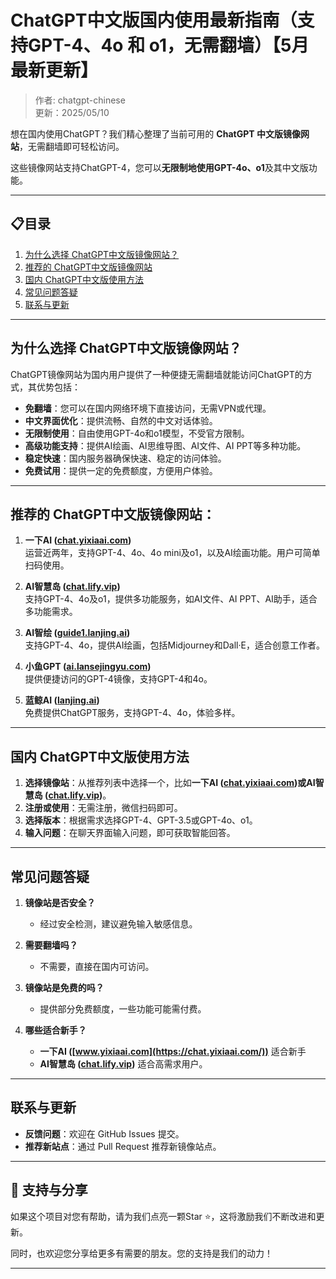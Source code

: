 # ChatGPT中文版国内使用最新指南（支持GPT-4、4o 和 o1，无需翻墙）【5月最新更新】

> 作者: chatgpt-chinese   
> 更新：2025/05/10   

想在国内使用ChatGPT？我们精心整理了当前可用的 **ChatGPT 中文版镜像网站**，无需翻墙即可轻松访问。

这些镜像网站支持ChatGPT-4，您可以**无限制地使用GPT-4o、o1**及其中文版功能。

---

## 📋目录
1. [为什么选择 ChatGPT中文版镜像网站？](#为什么选择-chatgpt中文版镜像网站)
2. [推荐的 ChatGPT中文版镜像网站](#推荐的-chatgpt中文版镜像网站)
3. [国内 ChatGPT中文版使用方法](#国内-ChatGPT中文版使用方法)
4. [常见问题答疑](#常见问题答疑)
5. [联系与更新](#联系与更新)

---

## 为什么选择 ChatGPT中文版镜像网站？

ChatGPT镜像网站为国内用户提供了一种便捷无需翻墙就能访问ChatGPT的方式，其优势包括：

- **免翻墙**：您可以在国内网络环境下直接访问，无需VPN或代理。
- **中文界面优化**：提供流畅、自然的中文对话体验。
- **无限制使用**：自由使用GPT-4o和o1模型，不受官方限制。
- **高级功能支持**：提供AI绘画、AI思维导图、AI文件、AI PPT等多种功能。
- **稳定快速**：国内服务器确保快速、稳定的访问体验。
- **免费试用**：提供一定的免费额度，方便用户体验。

---

## 推荐的 ChatGPT中文版镜像网站：

1. **一下AI ([chat.yixiaai.com](https://chat.yixiaai.com/))**  
   运营近两年，支持GPT-4、4o、4o mini及o1，以及AI绘画功能。用户可简单扫码使用。

2. **AI智慧岛 ([chat.lify.vip](https://www.yixiaai.com/))**  
   支持GPT-4、4o及o1，提供多功能服务，如AI文件、AI PPT、AI助手，适合多功能需求。

3. **AI智绘 ([guide1.lanjing.ai](https://guide1.lanjing.ai/))**  
   支持GPT-4、4o，提供AI绘画，包括Midjourney和Dall·E，适合创意工作者。

4. **小鱼GPT ([ai.lansejingyu.com](https://ai.lansejingyu.com/))**  
   提供便捷访问的GPT-4镜像，支持GPT-4和4o。

5. **蓝鲸AI ([lanjing.ai](https://lanjing.ai/))**  
   免费提供ChatGPT服务，支持GPT-4、4o，体验多样。

---

## 国内 ChatGPT中文版使用方法

1. **选择镜像站**：从推荐列表中选择一个，比如**一下AI ([chat.yixiaai.com](https://chat.yixiaai.com/))**或**AI智慧岛 ([chat.lify.vip](https://www.yixiaai.com/))**。
2. **注册或使用**：无需注册，微信扫码即可。
3. **选择版本**：根据需求选择GPT-4、GPT-3.5或GPT-4o、o1。
4. **输入问题**：在聊天界面输入问题，即可获取智能回答。

---

## 常见问题答疑

1. **镜像站是否安全？**
   - 经过安全检测，建议避免输入敏感信息。

2. **需要翻墙吗？**
   - 不需要，直接在国内可访问。

3. **镜像站是免费的吗？**
   - 提供部分免费额度，一些功能可能需付费。

4. **哪些适合新手？**
   - **一下AI ([www.yixiaai.com](https://chat.yixiaai.com/))** 适合新手
   - **AI智慧岛 ([chat.lify.vip](https://www.yixiaai.com/))** 适合高需求用户。

---

## 联系与更新

- **反馈问题**：欢迎在 GitHub Issues 提交。
- **推荐新站点**：通过 Pull Request 推荐新镜像站点。

---

## 🌟 支持与分享

如果这个项目对您有帮助，请为我们点亮一颗Star ⭐，这将激励我们不断改进和更新。

同时，也欢迎您分享给更多有需要的朋友。您的支持是我们的动力！

---
